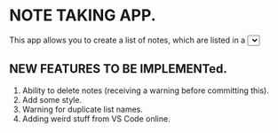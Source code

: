 # NOTE TAKING APP.

This app allows you to create a list of notes, which are listed in a <select> element. Notes are stored in localStorage.

## NEW FEATURES TO BE IMPLEMENTed.

1. Ability to delete notes (receiving a warning before committing this).
2. Add some style.
3. Warning for duplicate list names.
4. Adding weird stuff from VS Code online.
